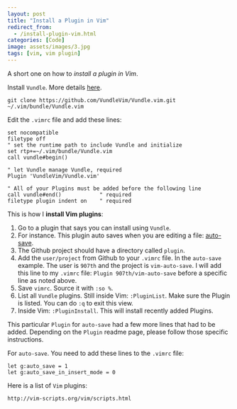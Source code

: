 ```yaml
---
layout: post
title: "Install a Plugin in Vim"
redirect_from:
  - /install-plugin-vim.html
categories: [Code]
image: assets/images/3.jpg
tags: [vim, vim plugin]
---
```


A short one on how to *install a plugin in Vim*.

Install `Vundle`. More details <a href="https://github.com/VundleVim/Vundle.vim" target="_blank">here</a>.

    git clone https://github.com/VundleVim/Vundle.vim.git ~/.vim/bundle/Vundle.vim

Edit the `.vimrc` file and add these lines:

    set nocompatible
    filetype off
    " set the runtime path to include Vundle and initialize
    set rtp+=~/.vim/bundle/Vundle.vim
    call vundle#begin()

    " let Vundle manage Vundle, required
    Plugin 'VundleVim/Vundle.vim'

    " All of your Plugins must be added before the following line
    call vundle#end()            " required
    filetype plugin indent on    " required

This is how I **install Vim plugins**:

1. Go to a plugin that says you can install using `Vundle`.
2. For instance. This plugin auto saves when you are editing a file: <a href="https://github.com/907th/vim-auto-save" target="_blank">auto-save</a>.
3. The Github project should have a directory called `plugin`.
4. Add the `user/project` from Github to your `.vimrc` file. In the `auto-save` example. The user is `907th` and the project is `vim-auto-save`. I will add this line to my `.vimrc` file: `Plugin 907th/vim-auto-save` before a specific line as noted above.
5. Save `vimrc`. Source it with `:so %`.
6. List all `Vundle` plugins. Still inside Vim: `:PluginList`. Make sure the Plugin is listed. You can do `:q` to exit this view.
7. Inside Vim: `:PluginInstall`. This will install recently added Plugins.

This particular `Plugin` for `auto-save` had a few more lines that had to be added. Depending on the `Plugin` readme page, please follow those specific instructions.

For `auto-save`. You need to add these lines to the `.vimrc` file:

    let g:auto_save = 1
    let g:auto_save_in_insert_mode = 0

Here is a list of `Vim` plugins:

    http://vim-scripts.org/vim/scripts.html
